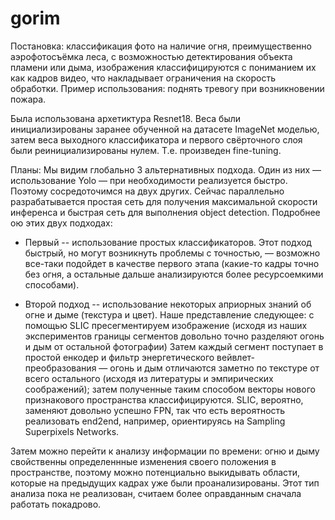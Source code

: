 # gorim
Постановка: классификация фото на наличие огня, преимущественно аэрофотосъёмка леса, с возможностью детектирования объекта пламени или дыма, изображения классифицируются с пониманием их как кадров видео, что накладывает ограничения на скорость обработки. Пример использования: поднять тревогу при возникновении пожара.

Была использована архетиктура Resnet18. Веса были инициализированы заранее обученной на датасете ImageNet моделью, затем веса выходного классификатора и первого свёрточного слоя были реинициализированы нулем. Т.е. произведен fine-tuning. 

Планы: 
Мы видим глобально 3 альтернативных подхода. Один из них — использование Yolo — при необходимости реализуется быстро. Поэтому сосредоточимся на двух других. Сейчас параллельно разрабатывается простая сеть для получения максимальной скорости инференса и быстрая сеть для выполнения object detection. Подробнее ою этих двух подходах:

- Первый -- использование простых классификаторов. Этот подход быстрый, но могут возникнуть проблемы с точностью, — возможно все-таки подойдет в качестве первого этапа (какие-то кадры точно без огня, а остальные дальше анализируются более ресурсоемкими способами). 

- Второй подход -- использование некоторых априорных знаний об огне и дыме (текстура и цвет). Наше представление следующее: с помощью SLIC пресегментируем изображение (исходя из наших экспериментов границы сегментов довольно точно разделяют огонь и дым от остальной фотографии) Затем каждый сегмент поступает в простой енкодер и фильтр энергетического вейвлет-преобразования — огонь и дым отличаются заметно по текстуре от всего остального (исходя из литературы и эмпирических соображений); затем полученные таким способом векторы нового признакового пространства классифицируются. SLIC, вероятно, заменяют довольно успешно FPN, так что есть вероятность реализовать end2end, например, ориентируясь на Sampling Superpixels Networks.

Затем можно перейти к анализу информации по времени: огню и дыму свойственны определеннные изменения своего положения в пространстве, поэтому можно потенциально выкидывать области, которые на предыдущих кадрах уже были проанализированы. Этот тип анализа пока не реализован, считаем более оправданным сначала работать покадрово. 


